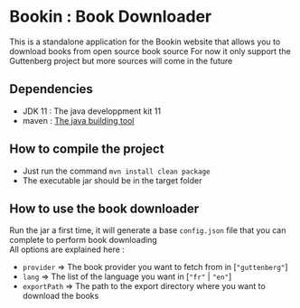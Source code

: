 # Bookin : Book Downloader

This is a standalone application for the Bookin website that allows you to download books from open source book source
For now it only support the Guttenberg project but more sources will come in the future

## Dependencies

* JDK 11 : The java developpment kit 11
* maven : [The java building tool](https://maven.apache.org/install.html)

## How to compile the project

* Just run the command `mvn install clean package`
* The executable jar should be in the target folder

## How to use the book downloader

Run the jar a first time, it will generate a base `config.json` file that you can complete to perform book downloading\
All options are explained here :
* `provider` => The book provider you want to fetch from in [`"guttenberg"`]
* `lang` => The list of the language you want in [`"fr"` | `"en"`]
* `exportPath` => The path to the export directory where you want to download the books